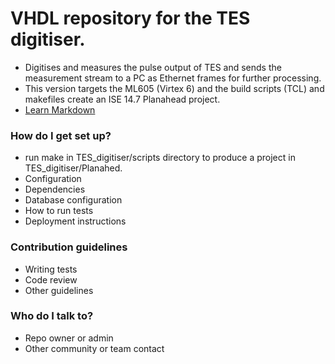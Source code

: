 # VHDL repository for the TES digitiser. #

*	Digitises and measures the pulse output of TES and sends the measurement stream to a PC as Ethernet frames for further processing. 
* This version targets the ML605 (Virtex 6) and the build scripts (TCL) and makefiles create an ISE 14.7 Planahead project.
* [Learn Markdown](https://bitbucket.org/tutorials/markdowndemo)

### How do I get set up? ###

* run make in TES_digitiser/scripts directory to produce a project in TES_digitiser/Planahed.
* Configuration
* Dependencies
* Database configuration
* How to run tests
* Deployment instructions

### Contribution guidelines ###

* Writing tests
* Code review
* Other guidelines

### Who do I talk to? ###

* Repo owner or admin
* Other community or team contact
